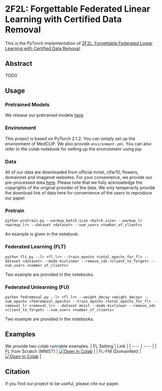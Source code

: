 # 2F2L: Forgettable Federated Linear Learning with Certified Data Removal

This is the PyTorch implementation of [2F2L: Forgettable Federated Linear Learning with Certified Data Removal](https://arxiv.org/abs/2306.02216).

## Abstract
TODO

## Usage

### Pretrained Models
We release our pretrained models [here](https://object-arbutus.cloud.computecanada.ca:443/rjin/2F2L/checkpoint.zip).

### Environment
This project is based on PyTorch 2.1.2. You can simply set up the environment of MedCLIP. We also provide `environment.yml`. You can also refer to the colab notebook for setting up the environmenr using pip.

### Data
All of our data are downloaded from official mnist, cifar10, flowers, domainnet and imagenet websites. For your convenience, we provide our pre-processed data [here](https://object-arbutus.cloud.computecanada.ca:443/rjin/2F2L/data.zip). Please note that we fully acknowledge the copyrights of the original provider of the data. We only temperarily provide the download link of data here for convenience of the users to reproduce our paper.

### Pretrain
```
python pretrain.py --warmup_batch_size <batch_size> --warmup_lr <warmup_lr> --dataset <dataset> --num_users <number_of_clients>
```
An example is given in the notebook.

### Federated Learning (FLT)
```
python flt.py --lr <fl_lr> --train_epochs <total_epochs_for_fl> --dataset <dataset> --mode mixlinear --remove_idx <client_to_forget> --num_users <number_of_clients>
```
Two example are provided in the notebooks.

### Federated Unlearning (FU)
```
python fedremoval.py --lr <fl_lr> --weight_decay <weight_decay> --num_epochs <fedremoval_epochs> --train_epochs <total_epochs_for_fl> --removal_lr <removal_lr> --dataset mnist --mode mixlinear --remove_idx <client_to_forget> --num_users <number_of_clients>
```
Two example are provided in the notebooks.

## Examples
We provide two colab runnable examples.
|  FL Setting   | Link  |
|  ----  | ----  |
| FL from Scratch (MNIST) | [![Open In Colab](https://colab.research.google.com/assets/colab-badge.svg)](https://colab.research.google.com/github/Nanboy-Ronan/2F2L-Federated-Unlearning/blob/main/notebooks/mnist.ipynb) |
| FL-FM (DomainNet)  | [![Open In Colab](https://colab.research.google.com/assets/colab-badge.svg)](https://colab.research.google.com/github/Nanboy-Ronan/2F2L-Federated-Unlearning/blob/main/notebooks/domainnet.ipynb) |

## Citation
If you find our project to be useful, please cite our paper.
```
```
